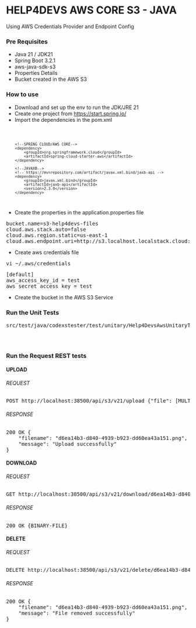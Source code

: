 # HELP4DEVS AWS CORE S3 - JAVA
Using AWS Credentials Provider and Endpoint Config

### Pre Requisites

- Java 21 / JDK21
- Spring Boot 3.2.1
- aws-java-sdk-s3
- Properties Details
- Bucket created in the AWS S3

### How to use

- Download and set up the env to run the JDK/JRE 21
- Create one project from https://start.spring.io/
- Import the dependencies in the pom.xml

<code>

		<!--SPRING CLOUD/AWS CORE-->
		<dependency>
			<groupId>org.springframework.cloud</groupId>
			<artifactId>spring-cloud-starter-aws</artifactId>
		</dependency>

		<!--JAVAXB-->
		<!-- https://mvnrepository.com/artifact/javax.xml.bind/jaxb-api -->
		<dependency>
			<groupId>javax.xml.bind</groupId>
			<artifactId>jaxb-api</artifactId>
			<version>2.3.0</version>
		</dependency>

</code>

- Create the properties in the application.properties file

<pre>
bucket.name=s3-help4devs-files
cloud.aws.stack.auto=false
cloud.aws.region.static=us-east-1
cloud.aws.endpoint.uri=http://s3.localhost.localstack.cloud:4566/
</pre>

- Create aws credentials file

<pre>
vi ~/.aws/credentials
</pre>

<pre>
[default]
aws_access_key_id = test
aws_secret_access_key = test
</pre>

- Create the bucket in the AWS S3 Service

### Run the Unit Tests

<pre>
src/test/java/codexstester/test/unitary/Help4DevsAwsUnitaryTests.java
</pre>

<code>

</code>

### Run the Request REST tests

#### UPLOAD

###### REQUEST

<pre>
POST http://localhost:38500/api/s3/v21/upload {"file": [MULTI-PART-FILE]}
</pre>

###### RESPONSE

<pre>
200 OK {
    "filename": "d6ea14b3-d840-4939-b923-dd60ea43a151.png",
    "message": "Upload successfully"
}
</pre>

#### DOWNLOAD

###### REQUEST

<pre>
GET http://localhost:38500/api/s3/v21/download/d6ea14b3-d840-4939-b923-dd60ea43a151.png
</pre>

###### RESPONSE

<pre>
200 OK {BINARY-FILE}
</pre>

#### DELETE

###### REQUEST

<pre>
DELETE http://localhost:38500/api/s3/v21/delete/d6ea14b3-d840-4939-b923-dd60ea43a151.png
</pre>

###### RESPONSE

<pre>
200 OK {
    "filename": "d6ea14b3-d840-4939-b923-dd60ea43a151.png",
    "message": "File removed successfully"
}
</pre>
